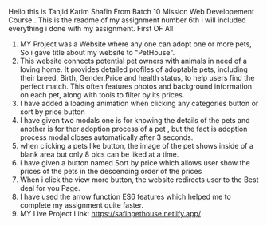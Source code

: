 Hello this is Tanjid Karim Shafin From Batch 10 Mission Web Developement Course.. This is the readme of my assignment number 6th i will included everything i done with my assignment. First OF All 
1. MY Project was a Website where any one can adopt one or more pets, So i gave title about my website to "PetHouse".
2. This website connects potential pet owners with animals in need of a loving home. It provides detailed profiles of adoptable pets, including their breed, Birth, Gender,Price and health status, to help users find the perfect match. This often features photos and background information on each pet, along with tools to filter by its prices.
3. I have added a loading animation when clicking any categories button or sort by price button
4. I have given two modals one is for knowing the details of the pets and another is for ther adoption process of a pet , but the fact is adoption process modal closes automatically after 3 seconds.
5. when clicking a pets like button, the image of the pet shows inside of a blank area but only 8 pics can be liked at a time.
6. i have given a button named Sort by price which allows user show the prices of the pets in the descending order of the prices
7. When i click the view more button, the website redirects user to the Best deal for you Page.
8. I have used the arrow function ES6 features which helped me to complete my assignment quite faster.
9. MY Live Project Link: https://safinpethouse.netlify.app/
